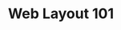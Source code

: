 ---
title: Web Layout 101
week: 2
number: 6

resources:
  articles:
    - url: http://en.wikipedia.org/wiki/Gestalt_psychology
  
    - url: http://en.wikipedia.org/wiki/Composition_(visual_arts)
  
    - url: http://blog.teamtreehouse.com/how-crap-is-your-site-design


terms:
  -
    term: Gestalt Laws of Grouping
    definition: A set of psychological principles that explain how the brain perceives objects and patterns. They are Proximity, Similarity, Closure, Good Continuation, and Common Fate. http://en.wikipedia.org/wiki/Principles_of_grouping
  -
    term: Global elements
    definition: Interface elements that exist on every page template (or nearly every page) on a website, such as a header and footer.
  -
    term: Common elements
    definition: Interface elements that are commonly reused throughout a site.
  -
    term: Template-specific elements
    definition: Interface elements that aren’t shared across multiple page templates on a website.

---